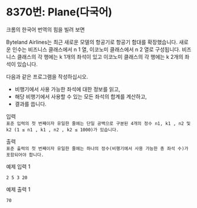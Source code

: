# 8370번: Plane(다국어)

크롬의 한국어 번역의 힘을 빌려 보면 

Byteland Airlines는 최근 새로운 모델의 항공기로 항공기 함대를 확장했습니다. 새로운 인수는  비즈니스 클래스에서 n 1 열, 이코노미 클래스에서 n 2  열로 구성됩니다. 비즈니스 클래스의 각 행에는 k 1개의  좌석이 있고 이코노미 클래스의 각 행에는 k 2개의  좌석이 있습니다.

다음과 같은 프로그램을 작성하십시오.

* 비행기에서 사용 가능한 좌석에 대한 정보를 읽고,
* 해당 비행기에서 사용할 수 있는 모든 좌석의 합계를 계산하고,
* 결과를 씁니다.

입력<br>
```표준 입력의 첫 번째이자 유일한 줄에는 단일 공백으로 구분된 4개의 정수 n1, k1 , n2 및 k2 (1 ≤ n1 , k1 , n2 , k2 ≤ 1000)가 있습니다.```

출력<br>
```표준 출력의 첫 번째이자 유일한 줄에는 하나의 정수(비행기에서 사용 가능한 총 좌석 수)가 포함되어야 합니다.```

예제 입력 1 

```
2 5 3 20
```

예제 출력 1 
```
70
```
